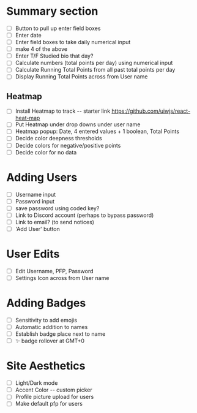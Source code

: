 # Summary section
- [ ] Button to pull up enter field boxes
- [ ] Enter date
- [ ] Enter field boxes to take daily numerical input
- [ ] make 4 of the above
- [ ] Enter T/F Studied bio that day?
- [ ] Calculate numbers (total points per day) using numerical input
- [ ] Calculate Running Total Points from all past total points per day
- [ ] Display Running Total Points across from User name

## Heatmap
- [ ] Install Heatmap to track -- starter link https://github.com/uiwjs/react-heat-map
- [ ] Put Heatmap under drop downs under user name
- [ ] Heatmap popup: Date, 4 entered values + 1 boolean, Total Points
- [ ] Decide color deepness thresholds
- [ ] Decide colors for negative/positive points
- [ ] Decide color for no data

# Adding Users
- [ ] Username input
- [ ] Password input
- [ ] save password using coded key?
- [ ] Link to Discord account (perhaps to bypass password)
- [ ] Link to email? (to send notices)
- [ ] 'Add User' button

# User Edits
- [ ] Edit Username, PFP, Password
- [ ] Settings Icon across from User name

# Adding Badges
- [ ] Sensitivity to add emojis
- [ ] Automatic addition to names
- [ ] Establish badge place next to name
- [ ] :sparkles: badge rollover at GMT+0

# Site Aesthetics
- [ ] Light/Dark mode
- [ ] Accent Color -- custom picker
- [ ] Profile picture upload for users
- [ ] Make default pfp for users
